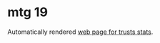 # mtg 19
Automatically rendered [web page for trusts stats](https://kai-data-exploitation.github.io/HMRC-measuring-tax-gaps-2019/MTG_19.html).